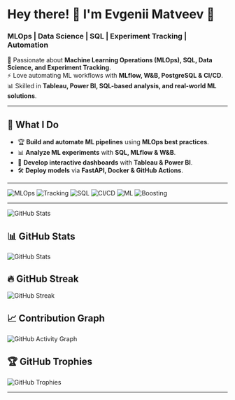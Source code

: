 # Hey there! 👋 I'm Evgenii Matveev 🚀  

### **MLOps | Data Science | SQL | Experiment Tracking | Automation**  

🔬 Passionate about **Machine Learning Operations (MLOps), SQL, Data Science, and Experiment Tracking**.  
⚡ Love automating ML workflows with **MLflow, W&B, PostgreSQL & CI/CD**.  
📊 Skilled in **Tableau, Power BI, SQL-based analysis, and real-world ML solutions**.

---

## 📌 **What I Do**
- 🏆 **Build and automate ML pipelines** using **MLOps best practices**.  
- 📊 **Analyze ML experiments** with **SQL, MLflow & W&B**.  
- 🚀 **Develop interactive dashboards** with **Tableau & Power BI**.  
- 🛠️ **Deploy models** via **FastAPI, Docker & GitHub Actions**.  

---
![MLOps](https://img.shields.io/badge/MLOps-Automation-blue) 
![Tracking](https://img.shields.io/badge/Tracking-MLflow%20%7C%20W%26B-orange) 
![SQL](https://img.shields.io/badge/Database-PostgreSQL-blue) 
![CI/CD](https://img.shields.io/badge/CI/CD-GitHub%20Actions-green) 
![ML](https://img.shields.io/badge/Machine_Learning-Python-blue) 
![Boosting](https://img.shields.io/badge/Boosting-XGBoost%20%7C%20LightGBM%20%7C%20CatBoost-orange)


---
![GitHub Stats](https://github-readme-stats.vercel.app/api?username=evgeniimatveev&show_icons=true&theme=radical)


## 📊 **GitHub Stats**  
![GitHub Stats](https://github-readme-stats.vercel.app/api?username=evgeniimatveev&show_icons=true&theme=gradient)

## 🔥 **GitHub Streak**  
![GitHub Streak](https://github-readme-streak-stats.herokuapp.com/?user=evgeniimatveev&theme=gruvbox)

## 📈 **Contribution Graph**  
![GitHub Activity Graph](https://github-readme-activity-graph.vercel.app/graph?username=evgeniimatveev&theme=react-dark)

## 🏆 **GitHub Trophies**  
![GitHub Trophies](https://github-profile-trophy.vercel.app/?username=evgeniimatveev&theme=onedark&no-frame=true&margin-w=10)

---

